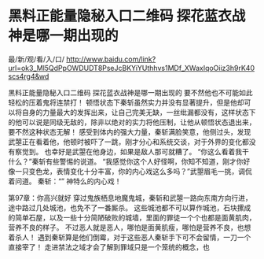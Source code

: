 # 黑料正能量隐秘入口二维码 探花蓝衣战神是哪一期出现的

最/新/观/看/入/口/ http://www.baidu.com/link?url=ok3_Ml5QdPpOWDUDT8PseJcBKYiYUthhvs1MDf_XWaxIqoOiiz3h9rK40scs4rg4&wd

黑料正能量隐秘入口二维码 探花蓝衣战神是哪一期出现的
要不然他也不可能如此轻松的压着鬼将连禁打！
    顿悟状态下秦斩虽然实力并没有显著提升，但是他却可以将自身的力量最大的发挥出来，让自己完美无缺，一丝纰漏都没有，这样状态下的他可以说是同级无敌的，除非以绝对的实力将他压制，让他从顿悟状态退出来，要不然这种状态无解！
    感受到体内的强大力量，秦斩满脸笑意，他侧过头，发现武曌正在看着他，他顿时被吓了一跳，刚才分心和系统交谈，对于外界的变化都没有察觉到。
    也幸好是武曌在他身边，如果是敌人那可就糟了。
    “你这么看着我干什么？”秦斩有些警惕的说道。
    “我感觉你这个人好怪啊，你知不知道，刚才你好像一只变色龙，表情变化十分丰富，你的内心戏这么多吗？”武曌眉毛一挑，调侃着问道。
    秦斩：“”
    神特么的内心戏！

第97章：你高兴就好
    穿过鬼族栖息地魔鬼城，秦斩和武曌一路向东南方向行进，途中路过几处城池，也免不了一番厮杀。
    这些城池都不可以算作城池，石块摞成的简单石屋，以及一些十分简陋破败的城墙，里面的罪徒一个个也都是面黄肌肉，营养不良的样子。
    不过恶人就是恶人，哪怕是面黄肌瘦，哪怕是营养不良，也想着杀人！
    遇到秦斩算是他们倒霉，对于这些恶人秦斩手下可不会留情，一刀一个直接宰了！
    走进禁法之域才会了解到罪域只是一个笼统的概念，也
